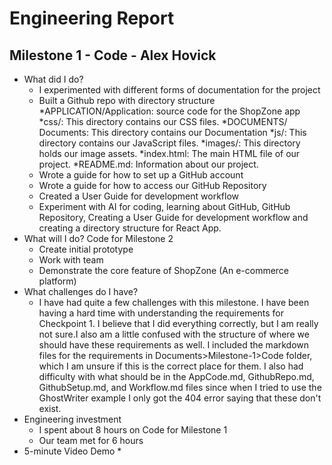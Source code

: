 # Engineering Report

## Milestone 1 - Code - Alex Hovick

* What did I do?
    * I experimented with different forms of documentation for the project
    * Built a Github repo with directory structure
        *APPLICATION/Application: source code for the ShopZone app
        *css/: This directory contains our CSS files.
        *DOCUMENTS/ Documents: This directory contains our Documentation
        *js/: This directory contains our JavaScript files.
        *images/: This directory holds our image assets.
        *index.html: The main HTML file of our project.
        *README.md: Information about our project.
    * Wrote a guide for how to set up a GitHub account
    * Wrote a guide for how to access our GitHub Repository
    * Created a User Guide for development workflow
    * Experiment with AI for coding, learning about GitHub, GitHub Repository, Creating a User Guide for development workflow and creating a directory structure for React App.
* What will I do?  Code for Milestone 2
    * Create initial prototype
    * Work with team
    * Demonstrate the core feature of ShopZone (An e-commerce platform)
* What challenges do I have?
    * I have had quite a few challenges with this milestone. I have been having a hard time with understanding the requirements for Checkpoint 1. I believe that I did everything correctly, but I am really not sure.I also am a little confused with the structure of where we should have these requirements as well. I included the markdown files for the requirements in Documents>Milestone-1>Code folder, which I am unsure if this is the correct place for them. I also had difficulty with what should be in the AppCode.md, GithubRepo.md, GithubSetup.md, and Workflow.md files since when I tried to use the GhostWriter example I only got the 404 error saying that these don't exist. 
* Engineering investment
    * I spent about 8 hours on Code for Milestone 1
    * Our team met for 6 hours  
* 5-minute Video Demo
    * 
